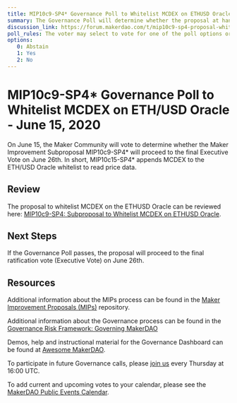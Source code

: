 ```yaml
---
title: MIP10c9-SP4* Governance Poll to Whitelist MCDEX on ETHUSD Oracle - June 15, 2020
summary: The Governance Poll will determine whether the proposal at hand will proceed to an Executive Vote. 
discussion_link: https://forum.makerdao.com/t/mip10c9-sp4-proposal-whitelist-mcdex-on-eth-usd-oracle/2723
poll_rules: The voter may select to vote for one of the poll options or they may elect to abstain from the poll entirely
options:
   0: Abstain
   1: Yes
   2: No
---
```

# MIP10c9-SP4* Governance Poll to Whitelist MCDEX on ETH/USD Oracle - June 15, 2020

On June 15, the Maker Community will vote to determine whether the Maker Improvement Subproposal MIP10c9-SP4* will proceed to the final Executive Vote on June 26th. In short, MIP10c15-SP4* appends MCDEX to the ETH/USD Oracle whitelist to read price data.

## Review

The proposal to whitelist MCDEX on the ETHUSD Oracle can be reviewed here: [MIP10c9-SP4: Subproposal to Whitelist MCDEX on ETHUSD Oracle](https://forum.makerdao.com/t/mip10c9-sp4-proposal-whitelist-mcdex-on-eth-usd-oracle/2723).

## Next Steps

If the Governance Poll passes, the proposal will proceed to the final ratification vote (Executive Vote) on June 26th.

## Resources

Additional information about the MIPs process can be found in the [Maker Improvement Proposals (MIPs)](https://github.com/makerdao/mips) repository.

Additional information about the Governance process can be found in the [Governance Risk Framework: Governing MakerDAO](https://community-development.makerdao.com/governance/governance-risk-framework)

Demos, help and instructional material for the Governance Dashboard can be found at [Awesome MakerDAO](https://awesome.makerdao.com/#voting).

To participate in future Governance calls, please [join us](https://community-development.makerdao.com/governance/governance-and-risk-meetings) every Thursday at 16:00 UTC.

To add current and upcoming votes to your calendar, please see the [MakerDAO Public Events Calendar](https://calendar.google.com/calendar/embed?src=makerdao.com_3efhm2ghipksegl009ktniomdk%40group.calendar.google.com&ctz=America%2FLos_Angeles).
